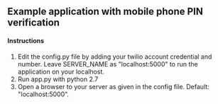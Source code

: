 ## Example application with mobile phone PIN verification

#### Instructions
1. Edit the config.py file by adding your twilio account credential and number.
   Leave SERVER_NAME as "localhost:5000" to run the application on your localhost.
2. Run app.py with python 2.7
3. Open a browser to your server as given in the config file. Default: "localhost:5000".
